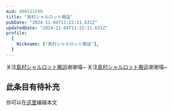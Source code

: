 ```yaml
---
mid: 400323299
title: "島村シャルロット搬运"
pubDate: "2024-11-04T11:22:11.631Z"
updatedDate: "2024-11-04T11:22:11.631Z"
profile:
  {
    Nickname: ["島村シャルロット搬运"],
  }
---
```


关注[島村シャルロット搬运](https://space.bilibili.com/400323299)谢谢喵~ 关注[島村シャルロット搬运](https://space.bilibili.com/400323299)谢谢喵~

## 此条目有待补充
你可以在[这里](https://github.com/Yuhanawa/VTuber.ICU-Content/edit/master/v/島村シャルロット搬运/index.md)编辑本文
